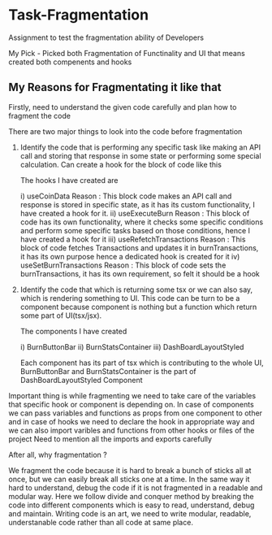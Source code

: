 # Task-Fragmentation
Assignment to test the fragmentation ability of Developers

My Pick - Picked both Fragmentation of Functinality and UI that means created both compenents and hooks 

## My Reasons for Fragmentating it like that

Firstly, need to understand the given code carefully and plan how to fragment the code

There are  two major things to look into the code before fragmentation

  1) Identify the code that is performing any specific task like making an API call and storing that response in some state or performing some special calculation. Can create a hook for the block of code like this
      
      The hooks I have created are 

      i) useCoinData 
      Reason : This block code makes an API call and response is stored in specific state, as it has its custom functionality, I have created a hook for it.
     ii) useExecuteBurn
      Reason : This block of code has its own functionality, where it checks some specific conditions and perform some specific tasks based on those conditions, hence I have created a hook for it
     iii) useRefetchTransactions
      Reason : This block of code fetches Transactions and updates it in burnTransactions, it has its own purpose hence a dedicated hook is created for it
     iv) useSetBurnTransactions
      Reason : This block of code sets the burnTransactions, it has its own requirement, so felt it should be a hook

  2) Identify the code that which is returning some tsx or we can also say, which is rendering something to UI. This code can be turn to be a component because component is nothing but a function which return some part of UI(tsx/jsx).

     The components I have created

     i) BurnButtonBar
     ii) BurnStatsContainer
     iii) DashBoardLayoutStyled

     Each component has its part of tsx which is contributing to the whole UI, BurnButtonBar and BurnStatsContainer is the part of DashBoardLayoutStyled Component

Important thing is while fragmenting we need to take care of the variables that specific hook or component is depending on. 
In case of components we can pass variables and functions as props from one component to other and in case of hooks we need to declare the hook in appropriate way and we can also import varibles and functions from other hooks or files of the project
Need to mention all the imports and exports carefully

After all, why fragmentation ?

We fragment the code because it is hard to break a bunch of sticks all at once, but we can easily break all sticks one at a time. In the same way it hard to understand, debug the code if it is not fragmented in a readable and modular way. 
Here we follow divide and conquer method by breaking the code into different components which is easy to read, understand, debug and maintain.
Writing code is an art, we need to write modular, readable, understanable code rather than all code at same place.
   


